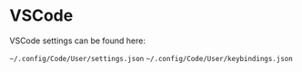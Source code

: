 # VSCode

VSCode settings can be found here:

`~/.config/Code/User/settings.json`
`~/.config/Code/User/keybindings.json`
